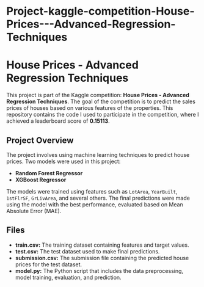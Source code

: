 # Project-kaggle-competition-House-Prices---Advanced-Regression-Techniques





# House Prices - Advanced Regression Techniques

This project is part of the Kaggle competition: **House Prices - Advanced Regression Techniques**. The goal of the competition is to predict the sales prices of houses based on various features of the properties. This repository contains the code I used to participate in the competition, where I achieved a leaderboard score of **0.15113**.

## Project Overview

The project involves using machine learning techniques to predict house prices. Two models were used in this project:
- **Random Forest Regressor**
- **XGBoost Regressor**

The models were trained using features such as `LotArea`, `YearBuilt`, `1stFlrSF`, `GrLivArea`, and several others. The final predictions were made using the model with the best performance, evaluated based on Mean Absolute Error (MAE).

## Files

- **train.csv:** The training dataset containing features and target values.
- **test.csv:** The test dataset used to make final predictions.
- **submission.csv:** The submission file containing the predicted house prices for the test dataset.
- **model.py:** The Python script that includes the data preprocessing, model training, evaluation, and prediction.
